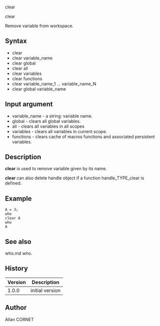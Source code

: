 



clear


clear

Remove variable from workspace.

## Syntax

- clear
- clear variable_name
- clear global
- clear all
- clear variables
- clear functions
- clear variable_name_1 ... variable_name_N
- clear global variable_name

## Input argument

 - variable_name - a string: variable name.
 - global - clears all global variables.
 - all - clears all variables in all scopes
 - variables - clears all variables in current scope.
 - functions - clears cache of macros functions and associated persistent variables.

## Description


  <p><b>clear</b> is used to remove variable given by its name.</p>
  <p><b>clear</b> can also delete handle object if a function handle_TYPE_clear is defined.</p>


## Example

```Nelson
A = 3;
who
clear A
who
A
```

## See also

who.md who.
## History

|Version|Description|
|------|------|
|1.0.0|initial version|


## Author

Allan CORNET



